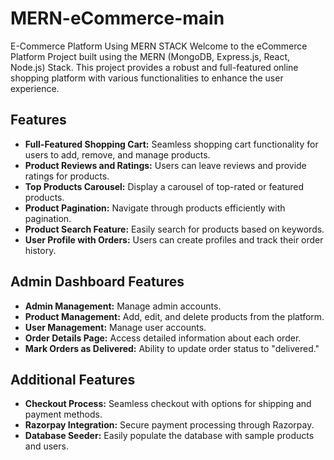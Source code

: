 # MERN-eCommerce-main
E-Commerce Platform Using MERN STACK
Welcome to the eCommerce Platform Project built using the MERN (MongoDB, Express.js, React, Node.js) Stack. This project provides a robust and full-featured online shopping platform with various functionalities to enhance the user experience.

## Features

- **Full-Featured Shopping Cart:** Seamless shopping cart functionality for users to add, remove, and manage products.
- **Product Reviews and Ratings:** Users can leave reviews and provide ratings for products.
- **Top Products Carousel:** Display a carousel of top-rated or featured products.
- **Product Pagination:** Navigate through products efficiently with pagination.
- **Product Search Feature:** Easily search for products based on keywords.
- **User Profile with Orders:** Users can create profiles and track their order history.

## Admin Dashboard Features

- **Admin Management:** Manage admin accounts.
- **Product Management:** Add, edit, and delete products from the platform.
- **User Management:** Manage user accounts.
- **Order Details Page:** Access detailed information about each order.
- **Mark Orders as Delivered:** Ability to update order status to "delivered."

## Additional Features

- **Checkout Process:** Seamless checkout with options for shipping and payment methods.
- **Razorpay Integration:** Secure payment processing through Razorpay.
- **Database Seeder:** Easily populate the database with sample products and users.
